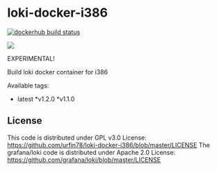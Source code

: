 # loki-docker-i386
[![dockerhub build status](https://img.shields.io/docker/cloud/build/urfin78/loki-i386.svg)](https://hub.docker.com/r/urfin78/loki-i386/)

![](https://github.com/urfin78/loki-docker-i386/.github/workflows/dockerimage.yml/badge.svg)

EXPERIMENTAL!

Build loki docker container for i386

Available tags:
* latest
*v1.2.0
*v1.1.0

## License
This code is distributed under GPL v3.0 License:
https://github.com/urfin78/loki-docker-i386/blob/master/LICENSE
The grafana/loki code is distributed under Apache 2.0 License:
https://github.com/grafana/loki/blob/master/LICENSE
